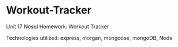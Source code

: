 # Workout-Tracker
Unit 17 Nosql Homework: Workout Tracker

Technologies utilized: express, morgan, mongoose, mongoDB, Node